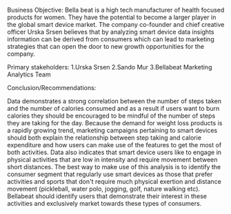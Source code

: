 Business Objective:
Bella beat is a high tech manufacturer of health focused products for women. They have the potential to become a larger player in the global smart device market. The company co-founder and chief creative officer Urska Srsen believes that by analyzing smart device data insights information can be derived from consumers which can lead to marketing strategies that can open the door to new growth opportunities for the company.

Primary stakeholders:
1.Urska Srsen
2.Sando Mur
3.Bellabeat Marketing Analytics Team

Conclusion/Recommendations:

   Data demonstrates a strong correlation between the number of steps taken and the number of calories consumed and as a result if users want to burn calories they should be encouraged to be mindful of the number of steps they are taking for the day. Because the demand for weight loss products is a rapidly growing trend, marketing campaigns pertaining to smart devices should both explain the relationship between step taking and calorie expenditure and how users can make use of the features to get the most of both activities.
 Data also indicates that smart device users like to engage in physical activities that are low in intensity and require movement between short distances. The best way to make use of this analysis is to identify the consumer segment that regularly use smart devices as those that prefer activities and sports that don't require much physical exertion and distance movement (pickleball, water polo, jogging, golf, nature walking etc). Bellabeat should identify users that demonstrate their interest in these activities and exclusively market towards these types of consumers.
